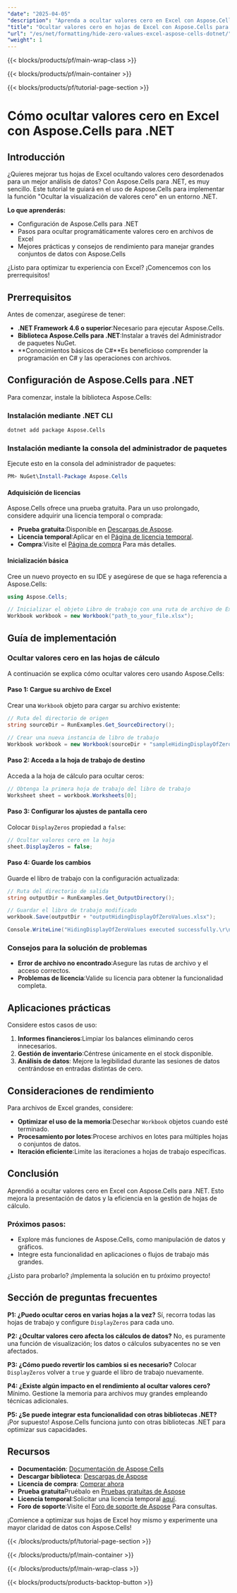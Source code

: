 ```yaml
---
"date": "2025-04-05"
"description": "Aprenda a ocultar valores cero en Excel con Aspose.Cells para .NET, mejorando la claridad de los datos y la gestión de las hojas de cálculo."
"title": "Ocultar valores cero en hojas de Excel con Aspose.Cells para .NET"
"url": "/es/net/formatting/hide-zero-values-excel-aspose-cells-dotnet/"
"weight": 1
---
```


{{< blocks/products/pf/main-wrap-class >}}

{{< blocks/products/pf/main-container >}}

{{< blocks/products/pf/tutorial-page-section >}}


# Cómo ocultar valores cero en Excel con Aspose.Cells para .NET

## Introducción

¿Quieres mejorar tus hojas de Excel ocultando valores cero desordenados para un mejor análisis de datos? Con Aspose.Cells para .NET, es muy sencillo. Este tutorial te guiará en el uso de Aspose.Cells para implementar la función "Ocultar la visualización de valores cero" en un entorno .NET.

**Lo que aprenderás:**
- Configuración de Aspose.Cells para .NET
- Pasos para ocultar programáticamente valores cero en archivos de Excel
- Mejores prácticas y consejos de rendimiento para manejar grandes conjuntos de datos con Aspose.Cells

¿Listo para optimizar tu experiencia con Excel? ¡Comencemos con los prerrequisitos!

## Prerrequisitos

Antes de comenzar, asegúrese de tener:
- **.NET Framework 4.6 o superior**:Necesario para ejecutar Aspose.Cells.
- **Biblioteca Aspose.Cells para .NET**:Instalar a través del Administrador de paquetes NuGet.
- **Conocimientos básicos de C#**Es beneficioso comprender la programación en C# y las operaciones con archivos.

## Configuración de Aspose.Cells para .NET

Para comenzar, instale la biblioteca Aspose.Cells:

### Instalación mediante .NET CLI
```bash
dotnet add package Aspose.Cells
```

### Instalación mediante la consola del administrador de paquetes
Ejecute esto en la consola del administrador de paquetes:
```powershell
PM> NuGet\Install-Package Aspose.Cells
```

#### Adquisición de licencias
Aspose.Cells ofrece una prueba gratuita. Para un uso prolongado, considere adquirir una licencia temporal o comprada:
- **Prueba gratuita**:Disponible en [Descargas de Aspose](https://releases.aspose.com/cells/net/).
- **Licencia temporal**:Aplicar en el [Página de licencia temporal](https://purchase.aspose.com/temporary-license/).
- **Compra**:Visite el [Página de compra](https://purchase.aspose.com/buy) Para más detalles.

#### Inicialización básica
Cree un nuevo proyecto en su IDE y asegúrese de que se haga referencia a Aspose.Cells:
```csharp
using Aspose.Cells;

// Inicializar el objeto Libro de trabajo con una ruta de archivo de Excel
Workbook workbook = new Workbook("path_to_your_file.xlsx");
```

## Guía de implementación

### Ocultar valores cero en las hojas de cálculo
A continuación se explica cómo ocultar valores cero usando Aspose.Cells:

#### Paso 1: Cargue su archivo de Excel
Crear una `Workbook` objeto para cargar su archivo existente:
```csharp
// Ruta del directorio de origen
string sourceDir = RunExamples.Get_SourceDirectory();

// Crear una nueva instancia de libro de trabajo
Workbook workbook = new Workbook(sourceDir + "sampleHidingDisplayOfZeroValues.xlsx");
```

#### Paso 2: Acceda a la hoja de trabajo de destino
Acceda a la hoja de cálculo para ocultar ceros:
```csharp
// Obtenga la primera hoja de trabajo del libro de trabajo
Worksheet sheet = workbook.Worksheets[0];
```

#### Paso 3: Configurar los ajustes de pantalla cero
Colocar `DisplayZeros` propiedad a `false`:
```csharp
// Ocultar valores cero en la hoja
sheet.DisplayZeros = false;
```

#### Paso 4: Guarde los cambios
Guarde el libro de trabajo con la configuración actualizada:
```csharp
// Ruta del directorio de salida
string outputDir = RunExamples.Get_OutputDirectory();

// Guardar el libro de trabajo modificado
workbook.Save(outputDir + "outputHidingDisplayOfZeroValues.xlsx");

Console.WriteLine("HidingDisplayOfZeroValues executed successfully.\r\n");
```

### Consejos para la solución de problemas
- **Error de archivo no encontrado**:Asegure las rutas de archivo y el acceso correctos.
- **Problemas de licencia**:Valide su licencia para obtener la funcionalidad completa.

## Aplicaciones prácticas
Considere estos casos de uso:
1. **Informes financieros**:Limpiar los balances eliminando ceros innecesarios.
2. **Gestión de inventario**:Céntrese únicamente en el stock disponible.
3. **Análisis de datos**: Mejore la legibilidad durante las sesiones de datos centrándose en entradas distintas de cero.

## Consideraciones de rendimiento
Para archivos de Excel grandes, considere:
- **Optimizar el uso de la memoria**:Desechar `Workbook` objetos cuando esté terminado.
- **Procesamiento por lotes**:Procese archivos en lotes para múltiples hojas o conjuntos de datos.
- **Iteración eficiente**:Limite las iteraciones a hojas de trabajo específicas.

## Conclusión
Aprendió a ocultar valores cero en Excel con Aspose.Cells para .NET. Esto mejora la presentación de datos y la eficiencia en la gestión de hojas de cálculo.

### Próximos pasos:
- Explore más funciones de Aspose.Cells, como manipulación de datos y gráficos.
- Integre esta funcionalidad en aplicaciones o flujos de trabajo más grandes.

¿Listo para probarlo? ¡Implementa la solución en tu próximo proyecto!

## Sección de preguntas frecuentes

**P1: ¿Puedo ocultar ceros en varias hojas a la vez?**
Sí, recorra todas las hojas de trabajo y configure `DisplayZeros` para cada uno.

**P2: ¿Ocultar valores cero afecta los cálculos de datos?**
No, es puramente una función de visualización; los datos o cálculos subyacentes no se ven afectados.

**P3: ¿Cómo puedo revertir los cambios si es necesario?**
Colocar `DisplayZeros` volver a `true` y guarde el libro de trabajo nuevamente.

**P4: ¿Existe algún impacto en el rendimiento al ocultar valores cero?**
Mínimo. Gestione la memoria para archivos muy grandes empleando técnicas adicionales.

**P5: ¿Se puede integrar esta funcionalidad con otras bibliotecas .NET?**
¡Por supuesto! Aspose.Cells funciona junto con otras bibliotecas .NET para optimizar sus capacidades.

## Recursos
- **Documentación**: [Documentación de Aspose Cells](https://reference.aspose.com/cells/net/)
- **Descargar biblioteca**: [Descargas de Aspose](https://releases.aspose.com/cells/net/)
- **Licencia de compra**: [Comprar ahora](https://purchase.aspose.com/buy)
- **Prueba gratuita**Pruébalo en [Pruebas gratuitas de Aspose](https://releases.aspose.com/cells/net/)
- **Licencia temporal**:Solicitar una licencia temporal [aquí](https://purchase.aspose.com/temporary-license/).
- **Foro de soporte**:Visite el [Foro de soporte de Aspose](https://forum.aspose.com/c/cells/9) Para consultas.

¡Comience a optimizar sus hojas de Excel hoy mismo y experimente una mayor claridad de datos con Aspose.Cells!


{{< /blocks/products/pf/tutorial-page-section >}}

{{< /blocks/products/pf/main-container >}}

{{< /blocks/products/pf/main-wrap-class >}}

{{< blocks/products/products-backtop-button >}}